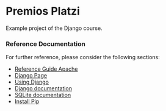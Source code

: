 # Premios Platzi
Example project of the Django course.

### Reference Documentation
For further reference, please consider the following sections:

* [Reference Guide Apache](https://httpd.apache.org/)
* [Django Page](https://www.djangoproject.com/)
* [Using Django](https://docs.djangoproject.com/en/4.0/topics/)
* [Django documentation](https://docs.djangoproject.com/en/4.0/)
* [SQLite documentation](https://www.sqlite.org/docs.html)
* [Install Pip](https://pip.pypa.io/en/stable/)







